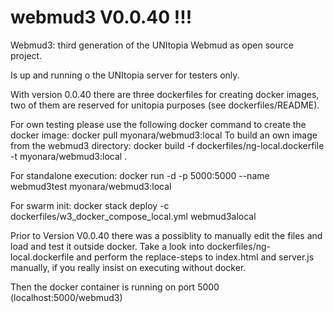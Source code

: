 # webmud3 V0.0.40 !!!
Webmud3: third generation of the UNItopia Webmud as open source project.

Is up and running o the UNItopia server for testers only.

With version 0.0.40 there are three dockerfiles for creating docker images,
two of them are reserved for unitopia purposes (see dockerfiles/README).


For own testing please use the following docker command to create the docker image:
docker pull myonara/webmud3:local
To build an own image from the webmud3 directory:
docker build -f dockerfiles/ng-local.dockerfile -t myonara/webmud3:local .

For standalone execution:
docker run -d -p 5000:5000 --name webmud3test myonara/webmud3:local

For swarm init:
docker stack deploy -c dockerfiles/w3_docker_compose_local.yml webmud3alocal

Prior to Version V0.0.40 there was a possiblity to manually edit the files and 
load and test it outside docker. Take a look into dockerfiles/ng-local.dockerfile
and perform the replace-steps to index.html and server.js manually,
if you really insist on executing without docker. 

Then the docker container is running on port 5000 (localhost:5000/webmud3)
